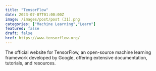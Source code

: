 ```yaml
---
title: "TensorFlow"
date: 2023-07-07T01:00:00Z
image: /images/post/post (31).png
categories: ["Machine Learning","Learn"]
featured: false
draft: false
href: https://www.tensorflow.org/
---
```

The official website for TensorFlow, an open-source machine learning framework developed by Google, offering extensive documentation, tutorials, and resources.
